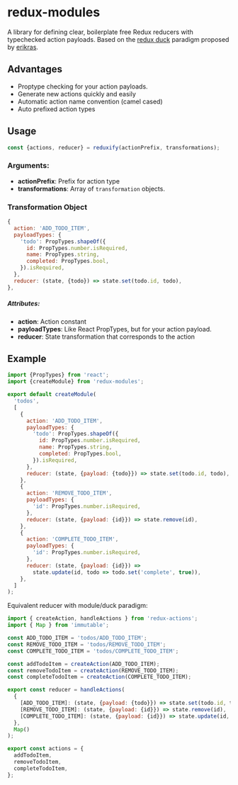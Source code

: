 # redux-modules
A library for defining clear, boilerplate free Redux reducers with typechecked action payloads. Based on the [redux duck](https://github.com/erikras/ducks-modular-redux) paradigm proposed by [erikras](https://github.com/erikras/).

## Advantages
- Proptype checking for your action payloads.
- Generate new actions quickly and easily
- Automatic action name convention (camel cased)
- Auto prefixed action types

## Usage
```js
const {actions, reducer} = reduxify(actionPrefix, transformations);
```
### Arguments:
- **actionPrefix**: Prefix for action type
- **transformations**: Array of `transformation` objects.

### Transformation Object
```js
{
  action: 'ADD_TODO_ITEM',
  payloadTypes: {
    'todo': PropTypes.shapeOf({
      id: PropTypes.number.isRequired,
      name: PropTypes.string,
      completed: PropTypes.bool,
    }).isRequired,
  },
  reducer: (state, {todo}) => state.set(todo.id, todo),
},
```
##### Attributes:
- **action**: Action constant
- **payloadTypes**: Like React PropTypes, but for your action payload.
- **reducer**: State transformation that corresponds to the action

## Example
```js
import {PropTypes} from 'react';
import {createModule} from 'redux-modules';

export default createModule(
  'todos',
  [
    {
      action: 'ADD_TODO_ITEM',
      payloadTypes: {
        'todo': PropTypes.shapeOf({
          id: PropTypes.number.isRequired,
          name: PropTypes.string,
          completed: PropTypes.bool,
        }).isRequired,
      },
      reducer: (state, {payload: {todo}}) => state.set(todo.id, todo),
    },
    {
      action: 'REMOVE_TODO_ITEM',
      payloadTypes: {
        'id': PropTypes.number.isRequired,
      },
      reducer: (state, {payload: {id}}) => state.remove(id),
    },
    {
      action: 'COMPLETE_TODO_ITEM',
      payloadTypes: {
        'id': PropTypes.number.isRequired,
      },
      reducer: (state, {payload: {id}}) =>
        state.update(id, todo => todo.set('complete', true)),
    },
  ]
);
```

Equivalent reducer with module/duck paradigm:
```js
import { createAction, handleActions } from 'redux-actions';
import { Map } from 'immutable';

const ADD_TODO_ITEM = 'todos/ADD_TODO_ITEM';
const REMOVE_TODO_ITEM = 'todos/REMOVE_TODO_ITEM';
const COMPLETE_TODO_ITEM = 'todos/COMPLETE_TODO_ITEM';

const addTodoItem = createAction(ADD_TODO_ITEM);
const removeTodoItem = createAction(REMOVE_TODO_ITEM);
const completeTodoItem = createAction(COMPLETE_TODO_ITEM);

export const reducer = handleActions(
  {
    [ADD_TODO_ITEM]: (state, {payload: {todo}}) => state.set(todo.id, todo),
    [REMOVE_TODO_ITEM]: (state, {payload: {id}}) => state.remove(id),
    [COMPLETE_TODO_ITEM]: (state, {payload: {id}}) => state.update(id, todo => todo.set('complete', true)),
  },
  Map()
);

export const actions = {
  addTodoItem,
  removeTodoItem,
  completeTodoItem,
};
```
